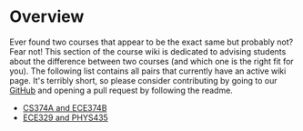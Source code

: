 # Overview

Ever found two courses that appear to be the exact same but probably not? Fear not! This section of the course wiki is dedicated to advising students about the difference between two courses (and which one is the right fit for you). The following list contains all pairs that currently have an active wiki page. It's terribly short, so please consider contributing by going to our [GitHub](https://github.com/hkn-alpha/wiki) and opening a pull request by following the readme.

- [CS374A and ECE374B](CS374A%20and%20ECE374B.md)
- [ECE329 and PHYS435](ECE329%20and%20PHYS435.md)